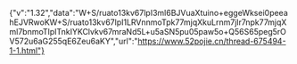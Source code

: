 {"v":"1.32","data":"W+S/ruato13kv67lpI3ml6BJVuaXtuino+eggeWksei0peeahEJVRwoKW+S/ruato13kv67lpI1LRVnnmoTpk77mjqXkuLrnm7jlr7npk77mjqXml7bnmoTlpITnkIYKClvkv67mraNd5L+u5aSN5pu05paw5o+Q56S65peg5rOV572u6aG255qE6Zeu6aKY","url":"https://www.52pojie.cn/thread-675494-1-1.html"}
